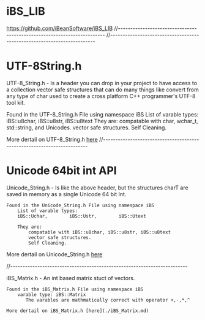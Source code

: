 # iBS_LIB
https://github.com/iBeanSoftware/iBS_LIB
//------------------------------------------------------------------------
//------------------------------------------------------------------------

# UTF-8String.h
UTF-8_String.h - Is a header you can drop in your project to have access to a collection vector safe structures that can do many things like convert from any type of char used to create a cross platform C++ programmer's UTF-8 tool kit. 

Found in the UTF-8_String.h File using namespace iBS
        List of varable types:
            iBS::u8char, iBS::u8str, iBS::u8text
        They are: 
            compatable with char, wchar_t, std::string, and Unicodes.
            vector safe structures.
            Self Cleaning.

More dertail on UTF-8_String.h [here](./UTF-8_String.md) 
//------------------------------------------------------------------------

# Unicode 64bit int API

Unicode_String.h - Is like the above header, but the structures charT are saved in memory as a single Unicode 64 bit Int.

    Found in the Unicode_String.h File using namespace iBS
        List of varable types:
        iBS::Uchar,        iBS::Ustr,        iBS::Utext

        They are: 
            compatable with iBS::u8char, iBS::u8str, iBS::u8text
            vector safe structures.
            Self Cleaning.

More dertail on Unicode_String.h [here](./Unicode_String.md) 

//------------------------------------------------------------------------

iBS_Matrix.h - An int based matrix stuct of vectors. 

    Found in the iBS_Matrix.h File using namespace iBS
        varable type: iBS::Matrix
           The varables are mathmatically correct with operator +,-,*,^
           
    More dertail on iBS_Matrix.h [here](./iBS_Matrix.md) 


